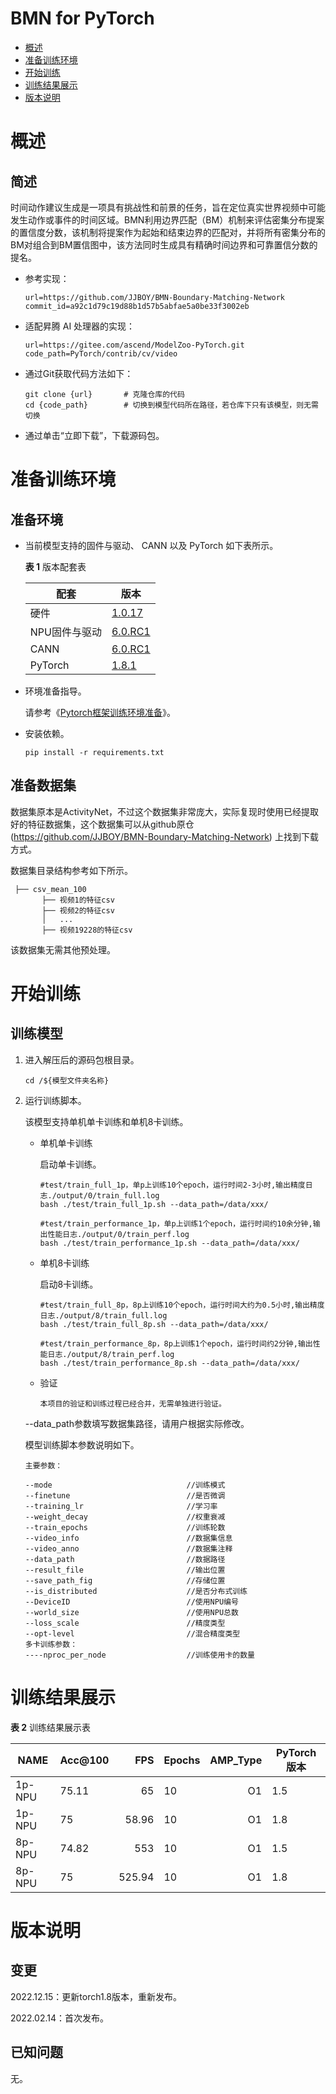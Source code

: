 # BMN for PyTorch

-   [概述](概述.md)
-   [准备训练环境](准备训练环境.md)
-   [开始训练](开始训练.md)
-   [训练结果展示](训练结果展示.md)
-   [版本说明](版本说明.md)



# 概述

## 简述

时间动作建议生成是一项具有挑战性和前景的任务，旨在定位真实世界视频中可能发生动作或事件的时间区域。BMN利用边界匹配（BM）机制来评估密集分布提案的置信度分数，该机制将提案作为起始和结束边界的匹配对，并将所有密集分布的BM对组合到BM置信图中，该方法同时生成具有精确时间边界和可靠置信分数的提名。

- 参考实现：

  ```
  url=https://github.com/JJBOY/BMN-Boundary-Matching-Network
  commit_id=a92c1d79c19d88b1d57b5abfae5a0be33f3002eb
  ```

- 适配昇腾 AI 处理器的实现：

  ```
  url=https://gitee.com/ascend/ModelZoo-PyTorch.git
  code_path=PyTorch/contrib/cv/video
  ```
  
- 通过Git获取代码方法如下：

  ```
  git clone {url}       # 克隆仓库的代码
  cd {code_path}        # 切换到模型代码所在路径，若仓库下只有该模型，则无需切换
  ```
  
- 通过单击“立即下载”，下载源码包。

# 准备训练环境

## 准备环境

- 当前模型支持的固件与驱动、 CANN 以及 PyTorch 如下表所示。

  **表 1**  版本配套表

  | 配套       | 版本                                                         |
  | ---------- | ------------------------------------------------------------ |
  | 硬件 | [1.0.17](https://www.hiascend.com/hardware/firmware-drivers?tag=commercial) |
  | NPU固件与驱动 | [6.0.RC1](https://www.hiascend.com/hardware/firmware-drivers?tag=commercial) |
  | CANN       | [6.0.RC1](https://www.hiascend.com/software/cann/commercial?version=6.0.RC1) |
  | PyTorch    | [1.8.1](https://gitee.com/ascend/pytorch/tree/master/)|

- 环境准备指导。

  请参考《[Pytorch框架训练环境准备](https://www.hiascend.com/document/detail/zh/ModelZoo/pytorchframework/ptes)》。
  
- 安装依赖。

  ```
  pip install -r requirements.txt
  ```


## 准备数据集

  数据集原本是ActivityNet，不过这个数据集非常庞大，实际复现时使用已经提取好的特征数据集，这个数据集可以从github原仓(https://github.com/JJBOY/BMN-Boundary-Matching-Network) 上找到下载方式。

  数据集目录结构参考如下所示。

  ```
   ├── csv_mean_100
         ├── 视频1的特征csv
         ├── 视频2的特征csv
         │   ...             
         ├── 视频19228的特征csv
  ```

  该数据集无需其他预处理。

# 开始训练

## 训练模型

1. 进入解压后的源码包根目录。

   ```
   cd /${模型文件夹名称} 
   ```

2. 运行训练脚本。

   该模型支持单机单卡训练和单机8卡训练。

   - 单机单卡训练

     启动单卡训练。

     ```
     #test/train_full_1p，单p上训练10个epoch，运行时间2-3小时,输出精度日志./output/0/train_full.log
     bash ./test/train_full_1p.sh --data_path=/data/xxx/
     
     #test/train_performance_1p，单p上训练1个epoch，运行时间约10余分钟,输出性能日志./output/0/train_perf.log
     bash ./test/train_performance_1p.sh --data_path=/data/xxx/  
     ```

   - 单机8卡训练

     启动8卡训练。

     ```
     #test/train_full_8p，8p上训练10个epoch，运行时间大约为0.5小时,输出精度日志./output/8/train_full.log
     bash ./test/train_full_8p.sh --data_path=/data/xxx/   

     #test/train_performance_8p，8p上训练1个epoch，运行时间约2分钟,输出性能日志./output/8/train_perf.log
     bash ./test/train_performance_8p.sh --data_path=/data/xxx/    
     ```
   - 验证

     ```
     本项目的验证和训练过程已经合并，无需单独进行验证。
     ```

   --data_path参数填写数据集路径，请用户根据实际修改。

   模型训练脚本参数说明如下。

   ```
   主要参数：

   --mode                              //训练模式
   --finetune                          //是否微调
   --training_lr                       //学习率
   --weight_decay                      //权重衰减
   --train_epochs                      //训练轮数
   --video_info                        //数据集信息
   --video_anno                        //数据集注释
   --data_path                         //数据路径
   --result_file                       //输出位置
   --save_path_fig                     //存储位置
   --is_distributed                    //是否分布式训练
   --DeviceID                          //使用NPU编号
   --world_size                        //使用NPU总数
   --loss_scale                        //精度类型
   --opt-level                         //混合精度类型
   多卡训练参数：
   ----nproc_per_node                  //训练使用卡的数量

   ```

# 训练结果展示

**表 2**  训练结果展示表

| NAME    | Acc@100 |  FPS | Epochs | AMP_Type | PyTorch版本 |
| ------- | ------- | ---: | ------ | -------: | ------- |
| 1p-NPU | 75.11 |  65 | 10      |        O1 |1.5    |
| 1p-NPU  | 75 |  58.96 | 10      |       O1 |1.8    |
| 8p-NPU | 74.82 | 553 | 10    |        O1 |1.5    |
| 8p-NPU  | 75 | 525.94 | 10    |       O1 |1.8    |


# 版本说明

## 变更

2022.12.15：更新torch1.8版本，重新发布。

2022.02.14：首次发布。

## 已知问题

无。

